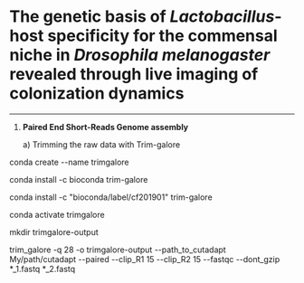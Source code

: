 # **The genetic basis of *Lactobacillus*-host specificity for the commensal niche in *Drosophila melanogaster* revealed through live imaging of colonization dynamics**

----------------------------------------------------------------------------------------------------------------------------------------------------------------------------

1. **Paired End Short-Reads Genome assembly**

    a) Trimming the raw data with Trim-galore 

<p>conda create --name trimgalore<br>
<p>conda install -c bioconda trim-galore<br>
<p>conda install -c "bioconda/label/cf201901" trim-galore<br>

conda activate trimgalore 

mkdir trimgalore-output 

trim_galore -q 28  -o trimgalore-output --path_to_cutadapt My/path/cutadapt --paired --clip_R1 15 --clip_R2 15 --fastqc --dont_gzip *_1.fastq *_2.fastq













